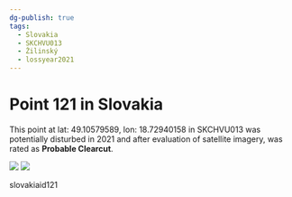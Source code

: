 ```yaml
---
dg-publish: true
tags:
  - Slovakia
  - SKCHVU013
  - Žilinský
  - lossyear2021
---
```


# Point 121 in Slovakia

This point at lat: 49.10579589, lon: 18.72940158 in SKCHVU013 was potentially disturbed in 2021 and after evaluation of satellite imagery, was rated as **Probable Clearcut**.

<div class='juxtapose' data-showcredits='false'>
<img src='https://baserow-backend-production20240528124524339000000001.s3.amazonaws.com/user_files/Q1N0hUytzMHPe6aIvXp7XpPfPC6uM82Z_4e1ba2e813c61509bb79949bf58ff98dabca0698faefd7855b52f8c969ee3cf6.png' data-label='September 2016' />
<img src='https://baserow-backend-production20240528124524339000000001.s3.amazonaws.com/user_files/DSlQdHQDiI3QYcVPbecFZpRIFSfuEMRO_573b0f56e19f0386be1b1e221eaa7fce6fd730bba86b64309edfe8e6421ec383.png' data-label='September 2023' />
</div>

slovakiaid121
